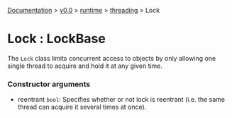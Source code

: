 [Documentation](/docs/documentation.md) >
 [v0.0](/docs/0.0/version.md) >
  [runtime](/docs/0.0/runtime/module.md) >
   [threading](/docs/0.0/runtime/threading/module.md) >
    Lock

# Lock : LockBase

The `Lock` class limits concurrent access to objects by only allowing one single thread to acquire and hold it at any given time.

### Constructor arguments

- reentrant `bool`: Specifies whether or not lock is reentrant (i.e. the same thread can acquire it several times at once).
